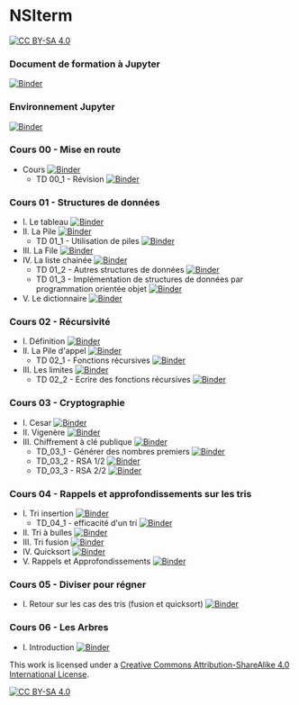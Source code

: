 # NSIterm
[![CC BY-SA 4.0][cc-by-sa-shield]][cc-by-sa]




### Document de formation à Jupyter
[![Binder](https://mybinder.org/badge_logo.svg)](https://mybinder.org/v2/gh/Vynokris/NSIterm/master?filepath=presentation.ipynb)

### Environnement Jupyter
[![Binder](https://mybinder.org/badge_logo.svg)](https://mybinder.org/v2/gh/Vynokris/NSIterm/master?urlpath=apps/environnement.ipynb)

### Cours 00 - Mise en route
* Cours [![Binder](https://mybinder.org/badge_logo.svg)](https://mybinder.org/v2/gh/Vynokris/NSIterm/master?filepath=Cours/cours_00.ipynb)
     * TD 00_1 - Révision [![Binder](https://mybinder.org/badge_logo.svg)](https://mybinder.org/v2/gh/Vynokris/NSIterm/master?filepath=TD/TD_00_1.ipynb)

### Cours 01 - Structures de données
* I. Le tableau [![Binder](https://mybinder.org/badge_logo.svg)](https://mybinder.org/v2/gh/Vynokris/NSIterm/master?filepath=Cours/cours_01.ipynb)
* II. La Pile [![Binder](https://mybinder.org/badge_logo.svg)](https://mybinder.org/v2/gh/Vynokris/NSIterm/master?filepath=Cours/cours_01_1.ipynb)
    * TD 01_1 - Utilisation de piles [![Binder](https://mybinder.org/badge_logo.svg)](https://mybinder.org/v2/gh/Vynokris/NSIterm/master?filepath=TD/TD_01_1.ipynb)
* III. La File [![Binder](https://mybinder.org/badge_logo.svg)](https://mybinder.org/v2/gh/Vynokris/NSIterm/master?filepath=Cours/cours_01_2.ipynb)
* IV. La liste chainée [![Binder](https://mybinder.org/badge_logo.svg)](https://mybinder.org/v2/gh/Vynokris/NSIterm/master?filepath=Cours/cours_01_3.ipynb)
    * TD 01_2 - Autres structures de données [![Binder](https://mybinder.org/badge_logo.svg)](https://mybinder.org/v2/gh/Vynokris/NSIterm/master?filepath=TD/TD_01_2.ipynb)
    * TD 01_3 - Implémentation de structures de données par programmation orientée objet [![Binder](https://mybinder.org/badge_logo.svg)](https://mybinder.org/v2/gh/Vynokris/NSIterm/master?filepath=TD/TD_01_3.ipynb)
* V. Le dictionnaire [![Binder](https://mybinder.org/badge_logo.svg)](https://mybinder.org/v2/gh/Vynokris/NSIterm/master?filepath=Cours/cours_01_4.ipynb)

### Cours 02 - Récursivité
* I. Définition [![Binder](https://mybinder.org/badge_logo.svg)](https://mybinder.org/v2/gh/Vynokris/NSIterm/master?filepath=Cours/cours_02.ipynb)
* II. La Pile d'appel [![Binder](https://mybinder.org/badge_logo.svg)](https://mybinder.org/v2/gh/Vynokris/NSIterm/master?filepath=Cours/cours_02_2.ipynb)
    * TD 02_1 - Fonctions récursives [![Binder](https://mybinder.org/badge_logo.svg)](https://mybinder.org/v2/gh/Vynokris/NSIterm/master?filepath=TD/TD_02_1.ipynb)
* III. Les limites [![Binder](https://mybinder.org/badge_logo.svg)](https://mybinder.org/v2/gh/Vynokris/NSIterm/master?filepath=Cours/cours_02_3.ipynb)
    * TD 02_2 - Ecrire des fonctions récursives [![Binder](https://mybinder.org/badge_logo.svg)](https://mybinder.org/v2/gh/Vynokris/NSIterm/master?filepath=TD/TD_02_2.ipynb)
    
### Cours 03 - Cryptographie
* I. Cesar [![Binder](https://mybinder.org/badge_logo.svg)](https://mybinder.org/v2/gh/Vynokris/NSIterm/master?filepath=Cours/cours_03_1.ipynb)
* II. Vigenère [![Binder](https://mybinder.org/badge_logo.svg)](https://mybinder.org/v2/gh/Vynokris/NSIterm/master?filepath=Cours/cours_03_2.ipynb)
* III. Chiffrement à clé publique [![Binder](https://mybinder.org/badge_logo.svg)](https://mybinder.org/v2/gh/Vynokris/NSIterm/master?filepath=Cours/cours_03_3.ipynb)
    * TD_03_1 - Générer des nombres premiers [![Binder](https://mybinder.org/badge_logo.svg)](https://mybinder.org/v2/gh/Vynokris/NSIterm/master?filepath=TD/TD_03_1.ipynb)
    * TD_03_2 - RSA 1/2 [![Binder](https://mybinder.org/badge_logo.svg)](https://mybinder.org/v2/gh/Vynokris/NSIterm/master?filepath=TD/TD_03_2.ipynb)
    * TD_03_3 - RSA 2/2 [![Binder](https://mybinder.org/badge_logo.svg)](https://mybinder.org/v2/gh/Vynokris/NSIterm/master?filepath=TD/TD_03_3.ipynb)

### Cours 04 - Rappels et approfondissements sur les tris
* I. Tri insertion [![Binder](https://mybinder.org/badge_logo.svg)](https://mybinder.org/v2/gh/Vynokris/NSIterm/master?filepath=Cours/cours_04_1.ipynb)
    * TD_04_1 - efficacité d'un tri [![Binder](https://mybinder.org/badge_logo.svg)](https://mybinder.org/v2/gh/Vynokris/NSIterm/master?filepath=TD/TD_04_1.ipynb)
* II. Tri à bulles [![Binder](https://mybinder.org/badge_logo.svg)](https://mybinder.org/v2/gh/Vynokris/NSIterm/master?filepath=Cours/cours_04_2.ipynb)
* III. Tri fusion [![Binder](https://mybinder.org/badge_logo.svg)](https://mybinder.org/v2/gh/Vynokris/NSIterm/master?filepath=Cours/cours_04_3.ipynb)
* IV. Quicksort [![Binder](https://mybinder.org/badge_logo.svg)](https://mybinder.org/v2/gh/Vynokris/NSIterm/master?filepath=Cours/cours_04_4.ipynb)
* V. Rappels et Approfondissements [![Binder](https://mybinder.org/badge_logo.svg)](https://mybinder.org/v2/gh/Vynokris/NSIterm/master?filepath=Révisions_et_Approfondissements.ipynb)
    
### Cours 05 - Diviser pour régner
* I. Retour sur les cas des tris (fusion et quicksort) [![Binder](https://mybinder.org/badge_logo.svg)](https://mybinder.org/v2/gh/Vynokris/NSIterm/master?filepath=Cours/cours_05_1.ipynb)

### Cours 06 - Les Arbres
* I. Introduction [![Binder](https://mybinder.org/badge_logo.svg)](https://mybinder.org/v2/gh/Vynokris/NSIterm/master?filepath=Cours/cours_06_1.ipynb)


This work is licensed under a
[Creative Commons Attribution-ShareAlike 4.0 International License][cc-by-sa].

[![CC BY-SA 4.0][cc-by-sa-image]][cc-by-sa]

[cc-by-sa]: http://creativecommons.org/licenses/by-sa/4.0/
[cc-by-sa-image]: https://licensebuttons.net/l/by-sa/4.0/88x31.png
[cc-by-sa-shield]: https://img.shields.io/badge/License-CC%20BY--SA%204.0-lightgrey.svg
